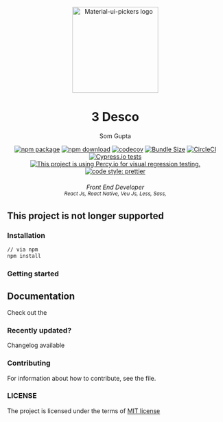 <p align="center">
  <a href="https://material-ui.com/" rel="noopener" target="_blank"><img width="200" src="https://material-ui-pickers.dev/static/meta-image.png" alt="Material-ui-pickers logo"></a></p>
</p>

<h1 align="center">3 Desco</h1>

<div align="center">

Som Gupta

[![npm package](https://img.shields.io/npm/v/@material-ui/pickers.svg)](https://www.npmjs.org/package/@material-ui/pickers)
[![npm download](https://img.shields.io/npm/dm/@material-ui/pickers.svg)](https://www.npmjs.org/package/@material-ui/pickers)
[![codecov](https://codecov.io/gh/mui-org/material-ui-pickers/branch/next/graph/badge.svg)](https://codecov.io/gh/mui-org/material-ui-pickers)
[![Bundle Size](https://badgen.net/bundlephobia/minzip/@material-ui/pickers)](https://bundlephobia.com/result?p=@material-ui/pickers@latest)
[![CircleCI](https://circleci.com/gh/mui-org/material-ui-pickers.svg?style=svg)](https://circleci.com/gh/mui-org/material-ui-pickers)
[![Cypress.io tests](https://img.shields.io/badge/cypress.io-tests-green.svg?style=flat-square)](https://dashboard.cypress.io/#/projects/qow28y/runs)
[![This project is using Percy.io for visual regression testing.](https://percy.io/static/images/percy-badge.svg)](https://percy.io/mui-org/material-ui-pickers)
[![code style: prettier](https://img.shields.io/badge/code_style-prettier-ff69b4.svg?style=flat-square)](https://github.com/prettier/prettier)
  <h6>
  Front End Developer
    <br/>
    <small>React Js, React Native, Veu Js, Less, Sass, </small>
  </h6>
</div>

## This project is not longer supported 


### Installation

```sh
// via npm
npm install

```

### Getting started


## Documentation

Check out the 

### Recently updated?

Changelog available 

### Contributing

For information about how to contribute, see the  file.

### LICENSE

The project is licensed under the terms of [MIT license](https://github.com/mui-org/material-ui-pickers/blob/master/LICENSE)
